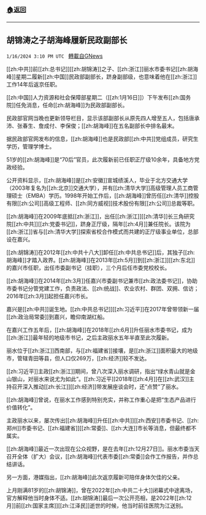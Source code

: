 ###  [:house:返回](README.md)
---


## 胡锦涛之子胡海峰履新民政副部长
`1/16/2024 3:10 PM UTC ` [轉載自GNews](https://gnews.org/articles/2225263)

[[zh:中共]]前[[zh:总书记]][[zh:胡锦涛]]之子、[[zh:浙江]]丽水市委书记[[zh:胡海峰]]星期二履新[[zh:中国]]民政部副部长，跻身副部级，也意味着他在[[zh:浙江]]工作14年后返京任职。

[[zh:中国]]人力资源和社会保障部星期二（[[zh:1月16日]]）下午发布[[zh:国务院]]任免消息，任命[[zh:胡海峰]]为民政部副部长。

民政部官网当晚也更新领导栏目，显示该部副部长从原先四人增至五人，包括唐承沛、张春生、詹成付、李保俊；[[zh:胡海峰]]在五名副部长中排名最末。

据民政部官网发布的信息，[[zh:胡海峰]]也是民政部[[zh:中共]]党组成员，研究生学历，管理学博士。

51岁的[[zh:胡海峰]]是“70后”官员，此次履新前已任职正厅级10余年，具备地方党政经验。

公开资料显示，[[zh:胡海峰]]是[[zh:安徽]]宣城绩溪人，毕业于北方交通大学（2003年复名为[[zh:北京]]交通大学），并有[[zh:清华大学]]高级管理人员工商管理硕士（EMBA）学历。1998年开始工作后，[[zh:胡海峰]]曾历任[[zh:清华]]控股有限[[zh:公司]]高级工程师、[[zh:同方威视]]技术股份有限[[zh:公司]]总裁等职。

[[zh:胡海峰]]在2009年底抵[[zh:浙江]]，出任[[zh:浙江]][[zh:清华]]长三角研究院[[zh:中共]][[zh:党委书记]]，跻身正厅级，隔年[[zh:4月]]兼任院长。该院为[[zh:浙江]]省与[[zh:清华大学]]探索省校合作模式而共建的正厅级事业单位，总部设在嘉兴。

[[zh:胡锦涛]]在2012年[[zh:中共十八大]]卸任[[zh:中共总书记]]后，其独子[[zh:胡海峰]]才踏入政界。[[zh:胡海峰]]在2013年[[zh:5月]]到[[zh:浙江]][[zh:东北]]的嘉兴市任职，出任市委副书记（挂职），三个月后任市委党校校长。

[[zh:胡海峰]]在2014年[[zh:3月]]任嘉兴市委副书记兼市[[zh:政法委书记]]，协助市委书记分管党建工作，负责政法、[[zh:统战]]、农业农村、群团、双拥、信访；2016年[[zh:3月]]起担任嘉兴市长。

嘉兴是[[zh:中共]]诞生地。[[zh:中共总书记]][[zh:习近平]]在2017年曾带领新一届[[zh:政治局常委]]到嘉兴，瞻仰南湖红船。

在嘉兴工作五年后，[[zh:胡海峰]]在2018年[[zh:6月]]升任丽水市委书记，成为[[zh:浙江]]最年轻的地级市书记，之后主政丽水五年半直至此次履新。

丽水位于[[zh:浙江]]西南部，与[[zh:福建省]]接壤，是[[zh:浙江]]面积最大的地级市，管辖青田等县，但人口仅269万，[[zh:经济]]较不发达。

[[zh:习近平]]主政[[zh:浙江]]期间，曾八次深入丽水调研，指出“绿水青山就是金山银山，对丽水来说尤为如此”。[[zh:习近平]]2018年[[zh:4月]]在[[zh:武汉]]主持召开深入推动[[zh:长江]][[zh:经济]]带发展座谈会时，还“点赞”了丽水。

[[zh:胡海峰]]曾说，在丽水工作感到特别充实，并称工作重心是把“生态产品进行价值转化”。

主政丽水以来，屡次传出[[zh:胡海峰]]升任[[zh:中共]][[zh:西安]]市委书记、[[zh:郑州]]市委书记、[[zh:福建省]][[zh:常委]]、[[zh:大连]]市长等消息，但最终都不属实。

[[zh:胡海峰]]最近一次出现在公众视野，是在去年[[zh:12月27日]]。丽水市委当天召开全体（扩大）会议，[[zh:胡海峰]]代表市委[[zh:常委]]会作工作报告，并作总结讲话。

另一方面，港媒指出，[[zh:胡海峰]]此次返京履新可陪伴身体欠佳的父亲。

上月刚满81岁的[[zh:胡锦涛]]，曾在2022年[[zh:中共二十大]]闭幕式中途离场，官方解释他当时身体不适。[[zh:胡锦涛]]最后一次公开亮相，是2022年[[zh:12月]]前[[zh:国家主席]][[zh:江泽民]]逝世的时候，他当时前往医院为江送别。
